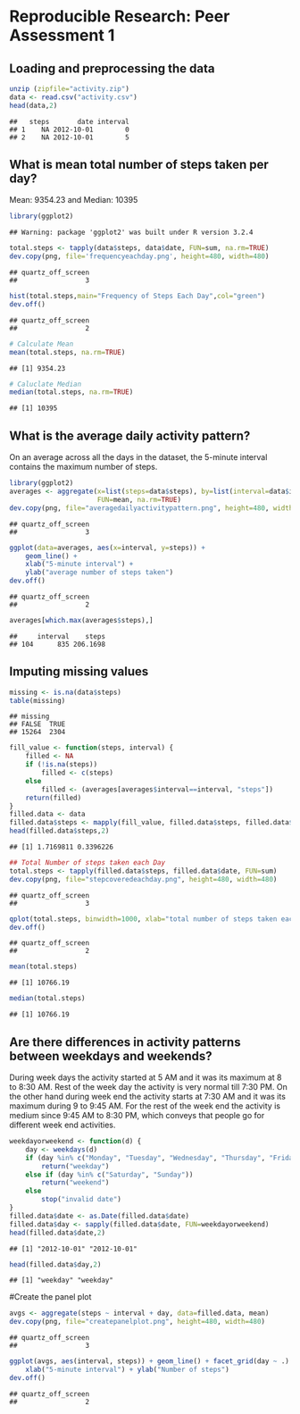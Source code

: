 # Reproducible Research: Peer Assessment 1
## Loading and preprocessing the data

```r
unzip (zipfile="activity.zip")
data <- read.csv("activity.csv")
head(data,2)
```

```
##   steps       date interval
## 1    NA 2012-10-01        0
## 2    NA 2012-10-01        5
```
## What is mean total number of steps taken per day?
Mean: 9354.23 and Median: 10395

```r
library(ggplot2)
```

```
## Warning: package 'ggplot2' was built under R version 3.2.4
```

```r
total.steps <- tapply(data$steps, data$date, FUN=sum, na.rm=TRUE)
dev.copy(png, file='frequencyeachday.png', height=480, width=480)
```

```
## quartz_off_screen 
##                 3
```

```r
hist(total.steps,main="Frequency of Steps Each Day",col="green")
dev.off()
```

```
## quartz_off_screen 
##                 2
```

```r
# Calculate Mean
mean(total.steps, na.rm=TRUE)
```

```
## [1] 9354.23
```

```r
# Caluclate Median
median(total.steps, na.rm=TRUE)
```

```
## [1] 10395
```
## What is the average daily activity pattern?
On an average across all the days in the dataset, the 5-minute interval contains the maximum number of steps.



```r
library(ggplot2)
averages <- aggregate(x=list(steps=data$steps), by=list(interval=data$interval),
                      FUN=mean, na.rm=TRUE)
dev.copy(png, file="averagedailyactivitypattern.png", height=480, width=480)
```

```
## quartz_off_screen 
##                 3
```

```r
ggplot(data=averages, aes(x=interval, y=steps)) +
    geom_line() +
    xlab("5-minute interval") +
    ylab("average number of steps taken")
dev.off()
```

```
## quartz_off_screen 
##                 2
```

```r
averages[which.max(averages$steps),]
```

```
##     interval    steps
## 104      835 206.1698
```
 
## Imputing missing values

```r
missing <- is.na(data$steps)
table(missing)
```

```
## missing
## FALSE  TRUE 
## 15264  2304
```

```r
fill_value <- function(steps, interval) {
    filled <- NA
    if (!is.na(steps))
        filled <- c(steps)
    else
        filled <- (averages[averages$interval==interval, "steps"])
    return(filled)
}
filled.data <- data
filled.data$steps <- mapply(fill_value, filled.data$steps, filled.data$interval)
head(filled.data$steps,2)
```

```
## [1] 1.7169811 0.3396226
```

```r
## Total Number of steps taken each Day
total.steps <- tapply(filled.data$steps, filled.data$date, FUN=sum)
dev.copy(png, file="stepcoveredeachday.png", height=480, width=480)
```

```
## quartz_off_screen 
##                 3
```

```r
qplot(total.steps, binwidth=1000, xlab="total number of steps taken each day")
dev.off()
```

```
## quartz_off_screen 
##                 2
```

```r
mean(total.steps)
```

```
## [1] 10766.19
```

```r
median(total.steps)
```

```
## [1] 10766.19
```
## Are there differences in activity patterns between weekdays and weekends?
During week days the activity started at 5 AM and it was its maximum at 8 to 8:30 AM. Rest of the week day the activity is very normal till 7:30 PM. On the other hand during week end the activity starts at 7:30 AM and it was its maximum during 9 to 9:45 AM. For the rest of the week end the activity is medium since 9:45 AM to 8:30 PM, which conveys that people go for different week end activities.

```r
weekdayorweekend <- function(d) {
    day <- weekdays(d)
    if (day %in% c("Monday", "Tuesday", "Wednesday", "Thursday", "Friday"))
        return("weekday")
    else if (day %in% c("Saturday", "Sunday"))
        return("weekend")
    else
        stop("invalid date")
}
filled.data$date <- as.Date(filled.data$date)
filled.data$day <- sapply(filled.data$date, FUN=weekdayorweekend)
head(filled.data$date,2)
```

```
## [1] "2012-10-01" "2012-10-01"
```

```r
head(filled.data$day,2)
```

```
## [1] "weekday" "weekday"
```
#Create the panel plot 

```r
avgs <- aggregate(steps ~ interval + day, data=filled.data, mean)
dev.copy(png, file="createpanelplot.png", height=480, width=480)
```

```
## quartz_off_screen 
##                 3
```

```r
ggplot(avgs, aes(interval, steps)) + geom_line() + facet_grid(day ~ .) +
    xlab("5-minute interval") + ylab("Number of steps")
dev.off()
```

```
## quartz_off_screen 
##                 2
```



